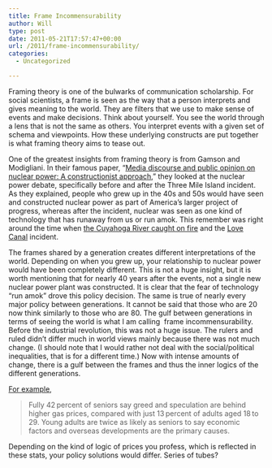 ```yaml
---
title: Frame Incommensurability
author: Will
type: post
date: 2011-05-21T17:57:47+00:00
url: /2011/frame-incommensurability/
categories:
  - Uncategorized

---
```

Framing theory is one of the bulwarks of communication scholarship. For social scientists, a frame is seen as the way that a person interprets and gives meaning to the world. They are filters that we use to make sense of events and make decisions. Think about yourself. You see the world through a lens that is not the same as others. You interpret events with a given set of schema and viewpoints. How these underlying constructs are put together is what framing theory aims to tease out.

One of the greatest insights from framing theory is from Gamson and Modigliani. In their famous paper, &#8220;[Media discourse and public opinion on nuclear power: A constructionist approach][1],&#8221; they looked at the nuclear power debate, specifically before and after the Three Mile Island incident. As they explained, people who grew up in the 40s and 50s would have seen and constructed nuclear power as part of America&#8217;s larger project of progress, whereas after the incident, nuclear was seen as one kind of technology that has runaway from us or run amok. This remember was right around the time when [the Cuyahoga River caught on fire][2] and the [Love Canal][3] incident.

The frames shared by a generation creates different interpretations of the world. Depending on when you grew up, your relationship to nuclear power would have been completely different. This is not a huge insight, but it is worth mentioning that for nearly 40 years after the events, not a single new nuclear power plant was constructed. It is clear that the fear of technology &#8220;run amok&#8221; drove this policy decision. The same is true of nearly every major policy between generations. It cannot be said that those who are 20 now think similarly to those who are 80. The gulf between generations in terms of seeing the world is what I am calling  frame incommensurability. Before the industrial revolution, this was not a huge issue. The rulers and ruled didn&#8217;t differ much in world views mainly because there was not much change. (I should note that I would rather not deal with the social/political inequalities, that is for a different time.) Now with intense amounts of change, there is a gulf between the frames and thus the inner logics of the different generations.

[For example][4],

> Fully 42 percent of seniors say greed and speculation are behind higher gas prices, compared with just 13 percent of adults aged 18 to 29. Young adults are twice as likely as seniors to say economic factors and overseas developments are the primary causes.

Depending on the kind of logic of prices you profess, which is reflected in these stats, your policy solutions would differ. Series of tubes?

 [1]: http://www.faculty.virginia.edu/mclaibourn/plap324/gamson_modigliani1989.pdf
 [2]: http://oceanservice.noaa.gov/education/kits/pollution/media/pol02d_480.jpg
 [3]: http://en.wikipedia.org/wiki/Love_Canal
 [4]: http://www.washingtonpost.com/business/economy/americans-blame-oil-companies-politics-others-for-rising-gasoline-prices/2011/05/05/AFoo0b2F_story.html